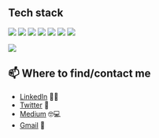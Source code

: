 ## Tech stack
![](https://img.shields.io/badge/Code-Python-informational?style=flat&logo=<LOGO_NAME>&logoColor=white&color=2bbc8a)
![](https://img.shields.io/badge/Code-C++-informational?style=flat&logo=<LOGO_NAME>&logoColor=white&color=2bbc8a)
![](https://img.shields.io/badge/Library-Pytorch-informational?style=flat&logo=<LOGO_NAME>&logoColor=white&color=2bbc8a)
![](https://img.shields.io/badge/Tools-pandas-informational?style=flat&logo=<LOGO_NAME>&logoColor=white&color=2bbc8a)
![](https://img.shields.io/badge/Tools-numpy-informational?style=flat&logo=<LOGO_NAME>&logoColor=white&color=2bbc8a)
![](https://img.shields.io/badge/Tools-matplotlib-informational?style=flat&logo=<LOGO_NAME>&logoColor=white&color=2bbc8a)
![](https://img.shields.io/badge/Tools-AdobeXD-informational?style=flat&logo=<LOGO_NAME>&logoColor=white&color=2bbc8a)

![](https://badgen.net/badge/Python/:status/:color?icon=github)



## 📫 Where to find/contact me
- [LinkedIn](https://www.linkedin.com/in/nvsyashwanth/) 👨💼
- [Twitter](https://twitter.com/YashwanthNvs) 🐤
- [Medium](https://medium.com/@nvsyashwanth) 🤓💻
- [Gmail](mailto:nvsyashwanth338@gmail.com) 💌
  
  
  

